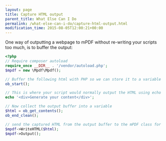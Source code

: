 ```yaml
---
layout: page
title: Capture HTML output
parent_title: What Else Can I Do
permalink: /what-else-can-i-do/capture-html-output.html
modification_time: 2015-08-05T12:00:21+00:00
---
```


One way of outputting a webpage to mPDF without re-writing your scripts too much, is to buffer the output:

```php
<?php
// Require composer autoload
require_once __DIR__ . '/vendor/autoload.php';
$mpdf = new \Mpdf\Mpdf();

// Buffer the following html with PHP so we can store it to a variable later
ob_start();

// This is where your script would normally output the HTML using echo or print
echo '<div>Generate your content</div>';

// Now collect the output buffer into a variable
$html = ob_get_contents();
ob_end_clean();

// send the captured HTML from the output buffer to the mPDF class for processing
$mpdf->WriteHTML($html);
$mpdf->Output();

```

